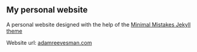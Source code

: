 ## My personal website

A personal website designed with the help of the [Minimal Mistakes Jekyll theme](https://mmistakes.github.io/minimal-mistakes/)

Website url: [adamreevesman.com](http://adamreevesman.com)
